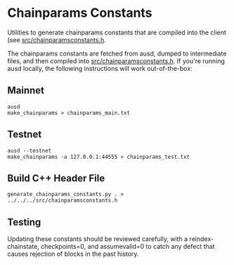 # Chainparams Constants

Utilities to generate chainparams constants that are compiled into the client
(see [src/chainparamsconstants.h](/src/chainparamsconstants.h).

The chainparams constants are fetched from ausd, dumped to intermediate
files, and then compiled into [src/chainparamsconstants.h](/src/chainparamsconstants.h).
If you're running ausd locally, the following instructions will work
out-of-the-box:

## Mainnet
```
ausd
make_chainparams > chainparams_main.txt
```

## Testnet
```
ausd --testnet
make_chainparams -a 127.0.0.1:44555 > chainparams_test.txt
```

## Build C++ Header File
```
generate_chainparams_constants.py . > ../../../src/chainparamsconstants.h
```

## Testing

Updating these constants should be reviewed carefully, with a
reindex-chainstate, checkpoints=0, and assumevalid=0 to catch any defect that
causes rejection of blocks in the past history.
